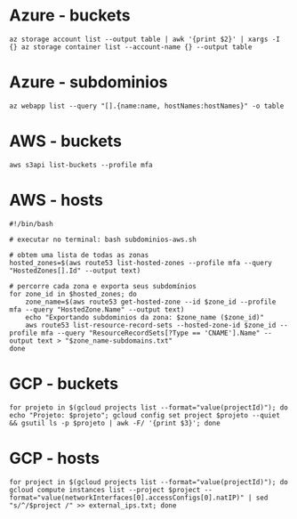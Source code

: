# Azure - buckets

`az storage account list --output table | awk '{print $2}' | xargs -I {} az storage container list --account-name {} --output table`

# Azure - subdominios 

`az webapp list --query "[].{name:name, hostNames:hostNames}" -o table`


# AWS - buckets

```
aws s3api list-buckets --profile mfa
```


# AWS - hosts

```
#!/bin/bash

# executar no terminal: bash subdominios-aws.sh

# obtem uma lista de todas as zonas
hosted_zones=$(aws route53 list-hosted-zones --profile mfa --query "HostedZones[].Id" --output text)

# percorre cada zona e exporta seus subdomínios
for zone_id in $hosted_zones; do
    zone_name=$(aws route53 get-hosted-zone --id $zone_id --profile mfa --query "HostedZone.Name" --output text)
    echo "Exportando subdominios da zona: $zone_name ($zone_id)"
    aws route53 list-resource-record-sets --hosted-zone-id $zone_id --profile mfa --query "ResourceRecordSets[?Type == 'CNAME'].Name" --output text > "$zone_name-subdomains.txt"
done
```

# GCP - buckets

```
for projeto in $(gcloud projects list --format="value(projectId)"); do echo "Projeto: $projeto"; gcloud config set project $projeto --quiet && gsutil ls -p $projeto | awk -F/ '{print $3}'; done
```

# GCP - hosts

```
for project in $(gcloud projects list --format="value(projectId)"); do gcloud compute instances list --project $project --format="value(networkInterfaces[0].accessConfigs[0].natIP)" | sed "s/^/$project /" >> external_ips.txt; done
```
